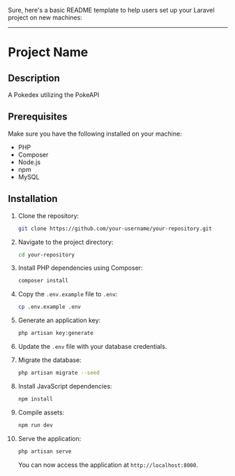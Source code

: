Sure, here's a basic README template to help users set up your Laravel project on new machines:

---

# Project Name

## Description

A Pokedex utilizing the PokeAPI

## Prerequisites

Make sure you have the following installed on your machine:

- PHP
- Composer
- Node.js
- npm
- MySQL

## Installation

1. Clone the repository:

   ```bash
   git clone https://github.com/your-username/your-repository.git
   ```

2. Navigate to the project directory:

   ```bash
   cd your-repository
   ```

3. Install PHP dependencies using Composer:

   ```bash
   composer install
   ```

4. Copy the `.env.example` file to `.env`:

   ```bash
   cp .env.example .env
   ```

5. Generate an application key:

   ```bash
   php artisan key:generate
   ```

6. Update the `.env` file with your database credentials.

7. Migrate the database:

   ```bash
   php artisan migrate --seed
   ```

8. Install JavaScript dependencies:

   ```bash
   npm install
   ```

9. Compile assets:

   ```bash
   npm run dev
   ```

10. Serve the application:

    ```bash
    php artisan serve
    ```

    You can now access the application at `http://localhost:8000`.